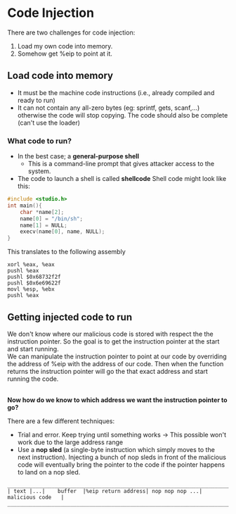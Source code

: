 # Code Injection
There are two challenges for code injection:
1. Load my own code into memory.
2. Somehow get %eip to point at it.

## Load code into memory
* It must be the machine code instructions (i.e., already compiled and ready to run)
* It can not contain any all-zero bytes (eg: sprintf, gets, scanf,...) otherwise the code will stop copying. The code should also be complete (can't use the loader)

### What code to run?
* In the best case; a __general-purpose shell__
    * This is a command-line prompt that gives attacker access to the system.
* The code to launch a shell is called __shellcode__
Shell code might look like this:
```C
#include <studio.h>
int main(){
    char *name[2];
    name[0] = "/bin/sh";
    name[1] = NULL;
    execv(name[0], name, NULL);
}
```
This translates to the following assembly
```assembly
xorl %eax, %eax
pushl %eax
pushl $0x68732f2f
pushl $0x6e69622f
movl %esp, %ebx
pushl %eax
```
## Getting injected code to run
We don't know where our malicious code is stored with respect the the instruction pointer.
So the goal is to get the instruction pointer at the start and start running.
<br>
We can manipulate the instruction pointer to point at our code by overriding the address of %eip with the address of our code. Then when the function returns the instruction pointer will go the that exact address and start running the code.
<br>
<br>

__Now how do we know to which address we want the instruction pointer to go?__

There are a few different techniques:
* Trial and error. Keep trying until something works -> This possible won't work due to the large address range
* Use a __nop sled__ (a single-byte instruction which simply moves to the next instruction). Injecting a bunch of nop sleds in front of the malicious code will eventually bring the pointer to the code if the pointer happens to land on a nop sled.

```
________________________________________________________________________________
| text |...|    buffer  |%eip return address| nop nop nop ...| malicious code   |
________________________________________________________________________________
```